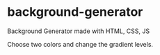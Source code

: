 # background-generator
Background Generator made with HTML, CSS, JS

Choose two colors and change the gradient levels.
